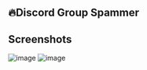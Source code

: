 ## 🔥Discord Group Spammer


## Screenshots
![image](https://user-images.githubusercontent.com/74207477/184341553-83ff8a7d-b786-4d73-985c-107a8253c3f2.png)
![image](https://user-images.githubusercontent.com/74207477/184341754-cccd023f-766d-4e68-b094-8d378844c2eb.png)
